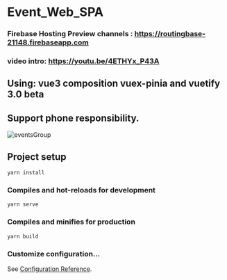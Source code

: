 # Event_Web_SPA
### Firebase Hosting Preview channels : https://routingbase-21148.firebaseapp.com

### video intro: https://youtu.be/4ETHYx_P43A
## Using: vue3 composition vuex-pinia and vuetify 3.0 beta
## Support phone responsibility.
![eventsGroup](https://user-images.githubusercontent.com/51271834/184530333-ede884ee-af89-4f25-9c84-f6f8f3c9c593.png)



## Project setup
```
yarn install
```

### Compiles and hot-reloads for development
```
yarn serve
```

### Compiles and minifies for production
```
yarn build
```

### Customize configuration...
See [Configuration Reference](https://cli.vuejs.org/config/).
